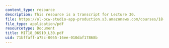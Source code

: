 ```yaml
---
content_type: resource
description: This resource is a transcript for Lecture 30.
file: https://ol-ocw-studio-app-production.s3.amazonaws.com/courses/18-06-linear-algebra-spring-2010/71bffaffa75c005516ee010daf17868b_MIT18_06S10_L30.pdf
file_type: application/pdf
resourcetype: Document
title: MIT18_06S10_L30.pdf
uid: 71bffaff-a75c-0055-16ee-010daf17868b
---
```

